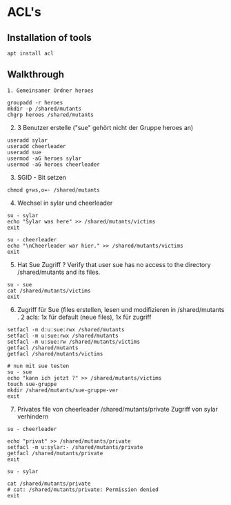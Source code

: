 # ACL's 

## Installation of tools 

```
apt install acl 
```

## Walkthrough 


```
1. Gemeinsamer Ordner heroes
````

```
groupadd -r heroes
mkdir -p /shared/mutants
chgrp heroes /shared/mutants
```

2. 3 Benutzer erstelle ("sue" gehört nicht der Gruppe heroes an)
```
useradd sylar
useradd cheerleader
useradd sue
usermod -aG heroes sylar
usermod -aG heroes cheerleader
```

3. SGID - Bit setzen 
```
chmod g+ws,o=- /shared/mutants
```

4. Wechsel in sylar und cheerleader
```
su - sylar
echo "Sylar was here" >> /shared/mutants/victims
exit
```

``` 
su - cheerleader
echo "\nCheerleader war hier." >> /shared/mutants/victims
exit
```

5. Hat Sue Zugriff ? Verify that user sue has no access to the directory /shared/mutants and its files.
```
su - sue
cat /shared/mutants/victims
exit
```

6. Zugriff für Sue (files erstellen, lesen und modifizieren in /shared/mutants .
2 acls: 1x für default (neue files), 1x für zugriff 

```
setfacl -m d:u:sue:rwx /shared/mutants
setfacl -m u:sue:rwx /shared/mutants
setfacl -m u:sue:rw /shared/mutants/victims
getfacl /shared/mutants 
getfacl /shared/mutants/victims
```

```
# nun mit sue testen
su - sue
echo "kann ich jetzt ?" >> /shared/mutants/victims 
touch sue-gruppe
mkdir /shared/mutants/sue-gruppe-ver
exit 
```

7. Privates file von cheerleader /shared/mutants/private
   Zugriff von sylar verhindern

```
su - cheerleader

echo "privat" >> /shared/mutants/private
setfacl -m u:sylar:- /shared/mutants/private
getfacl /shared/mutants/private
exit

su - sylar

cat /shared/mutants/private
# cat: /shared/mutants/private: Permission denied
exit
```
